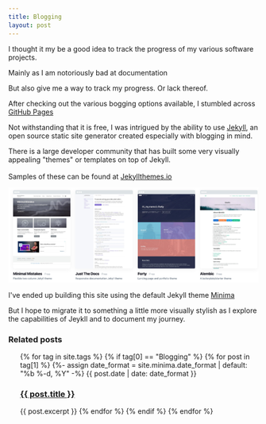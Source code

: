 ```yaml
---
title: Blogging
layout: post
---
```

I thought it my be a good idea to track the progress of my various software projects.

Mainly as I am notoriously bad at documentation

But also give me a way to track my progress. Or lack thereof.   

After checking out the various bogging options available, I stumbled across [GitHub Pages](https://pages.github.com/)

Not withstanding that it is free, I was intrigued by the ability to use [Jekyll](https://jekyllrb.com/), an open source static site generator created especially with blogging in mind.  

There is a large developer community that has built some very visually appealing "themes" or templates on top of Jekyll.
<br>  
Samples of these can be found at [Jekyllthemes.io](https://jekyllthemes.io)

![Jekyllthemes.io](/assets/images/jekyllthemes.io.jpeg)

I've ended up building this site using the default Jekyll theme [Minima](https://github.com/jekyll/minima)

But I hope to migrate it to something a little more visually stylish as I explore the capabilities of Jeykll and to document my journey.

### Related posts

<ul class="post-list">
{% for tag in site.tags %}
  {% if tag[0] == "Blogging" %}
     {% for post in tag[1] %}
        {%- assign date_format = site.minima.date_format | default: "%b %-d, %Y" -%}
        {{ post.date | date: date_format }}<br>
        <h3><a href="{{ post.url }}">{{ post.title }}</a></h3>
        {{ post.excerpt }}
     {% endfor %}
  {% endif %}
{% endfor %}
</ul>